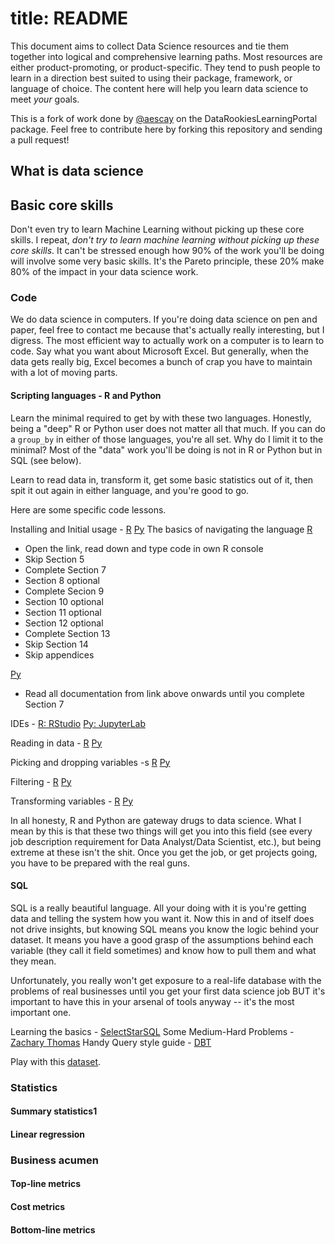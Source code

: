 # title: README

This document aims to collect Data Science resources and tie them together into logical and comprehensive learning paths. Most resources are either product-promoting, or product-specific. They tend to push people to learn in a direction best suited to using their package, framework, or language of choice. The content here will help you learn data science to meet *your* goals.

This is a fork of work done by [@aescay](https://github.com/aescay) on the DataRookiesLearningPortal package. Feel free to contribute here by forking this repository and sending a pull request!

## What is data science

<!-- Insert high-level description of data science here-->

## Basic core skills

Don't even try to learn Machine Learning without picking up these core skills. I repeat, *don't try to learn machine learning without picking up these core skills*. It can't be stressed enough how 90% of the work you'll be doing will involve some very basic skills. It's the Pareto principle, these 20% make 80% of the impact in your data science work. 

### Code

We do data science in computers. If you're doing data science on pen and paper, feel free to contact me because that's actually really interesting, but I digress. The most efficient way to actually work on a computer is to learn to code. Say what you want about Microsoft Excel. But generally, when the data gets really big, Excel becomes a bunch of crap you have to maintain with a lot of moving parts.

#### Scripting languages - R and Python

Learn the minimal required to get by with these two languages. Honestly, being a "deep" R or Python user does not matter all that much. If you can do a `group_by` in either of those languages, you're all set. Why do I limit it to the minimal? Most of the "data" work you'll be doing is not in R or Python but in SQL (see below).

Learn to read data in, transform it, get some basic statistics out of it, then spit it out again in either language, and you're good to go.

<!-- Material to recommend -->

Here are some specific code lessons.

Installing and Initial usage - [R]() [Py]()
The basics of navigating the language
[R](https://cran.r-project.org/doc/manuals/r-release/R-intro.html#Vectors-and-assignment)

- Open the link, read down and type code in own R console
- Skip Section 5
- Complete Section 7
- Section 8 optional
- Complete Secion 9
- Section 10 optional
- Section 11 optional
- Section 12 optional
- Complete Section 13
- Skip Section 14
- Skip appendices

[Py](https://docs.python.org/3/tutorial/introduction.html)

- Read all documentation from link above onwards until you complete Section 7

IDEs - [R: RStudio](https://www.youtube.com/watch?v=5YmcEYTSN7k) [Py: JupyterLab](https://www.youtube.com/watch?v=7wfPqAyYADY)

Reading in data - [R](https://readr.tidyverse.org/reference/read_delim.html) [Py](https://pandas.pydata.org/pandas-docs/stable/reference/api/pandas.read_csv.html)

Picking and dropping variables -s [R](https://r4ds.had.co.nz/transform.html#select) [Py]()

Filtering - [R](https://r4ds.had.co.nz/transform.html#filter-rows-with-filter) [Py]()

Transforming variables - [R](https://r4ds.had.co.nz/transform.html#add-new-variables-with-mutate) [Py]()

In all honesty, R and Python are gateway drugs to data science. What I mean by this is that these two things will get you into this field (see every job description requirement for Data Analyst/Data Scientist, etc.), but being extreme at these isn't the shit. Once you get the job, or get projects going, you have to be prepared with the real guns.

<!-- Andrew's take -->

#### SQL

SQL is a really beautiful language. All your doing with it is you're getting data and telling the system how you want it. Now this in and of itself does not drive insights, but knowing SQL means you know the logic behind your dataset. It means you have a good grasp of the assumptions behind each variable (they call it field sometimes) and know how to pull them and what they mean.

Unfortunately, you really won't get exposure to a real-life database with the problems of real businesses until you get your first data science job BUT it's important to have this in your arsenal of tools anyway -- it's the most important one. 

<!-- Material to recommend -->

Learning the basics - [SelectStarSQL](https://selectstarsql.com/)
Some Medium-Hard Problems - [Zachary Thomas](https://quip.com/2gwZArKuWk7W)
Handy Query style guide - [DBT](https://github.com/fishtown-analytics/corp/blob/master/dbt_coding_conventions.md)

Play with this [dataset](https://colinfay.me/clients-db/).

### Statistics

#### Summary statistics1

#### Linear regression

### Business acumen

#### Top-line metrics

#### Cost metrics

#### Bottom-line metrics
